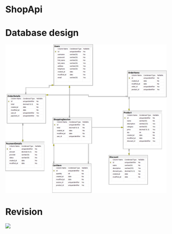 # ShopApi

# Database design

![image](ShopServerSolution/ShopServer/Assets/DatabaseDiagramDatatypeandNullable.png)

# Revision
![](https://docs.google.com/spreadsheets/d/1veROfNh5oI0yi4OHvGKkOkEqEynmQc4t_ElmCNw1730/edit#gid=322116456)
